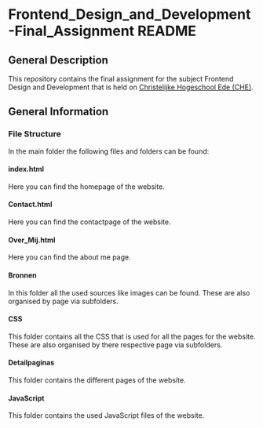 # Frontend_Design_and_Development-Final_Assignment README

## General Description

This repository contains the final assignment for the subject Frontend Design and Development that is held on [Christelijke Hogeschool Ede (CHE)](https://www.che.nl/).

## General Information

### File Structure

In the main folder the following files and folders can be found:

#### index.html

Here you can find the homepage of the website. 

#### Contact.html

Here you can find the contactpage of the website. 

#### Over_Mij.html

Here you can find the about me page. 

#### Bronnen

In this folder all the used sources like images can be found. These are also organised by page via subfolders.

#### CSS

This folder contains all the CSS that is used for all the pages for the website. These are also organised by there respective page via subfolders.

#### Detailpaginas

This folder contains the different pages of the website. 

#### JavaScript

This folder contains the used JavaScript files of the website.
